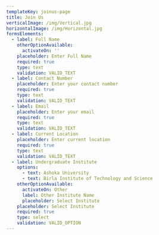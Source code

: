 ```yaml
---
templateKey: joinus-page
title: Join Us
verticalImage: /img/Vertical.jpg
horizontalImage: /img/Horizontal.jpg
formsElements:
  - label: Full Name
    otherOptionAvailable:
      activateOn: ''
    placeholder: Enter Full Name
    required: true
    type: text
    validation: VALID_TEXT
  - label: Contact Number
    placeholder: Enter your contact number
    required: true
    type: text
    validation: VALID_TEXT
  - label: Email
    placeholder: Enter your email
    required: true
    type: text
    validation: VALID_TEXT
  - label: Current Location
    placeholder: Enter current location
    required: true
    type: text
    validation: VALID_TEXT
  - label: Undergraduate Institute
    options:
      - text: Ashoka University
      - text: Birla Institute of Technology and Science
    otherOptionAvailable:
      activateOn: Other
      label: Other Institute Name
      placeholder: Select Institute
    placeholder: Select Institute
    required: true
    type: select
    validation: VALID_OPTION
---
```


